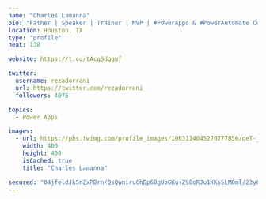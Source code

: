 ```yaml
---
name: "Charles Lamanna"
bio: "Father | Speaker | Trainer | MVP | #PowerApps & #PowerAutomate Community Super User | YouTuber Right-pointing triangle http://youtube.com/c/rezadorrani | Learn - Share - Clockwise rightwards and leftwards open circle arrows"
location: Houston, TX
type: "profile"
heat: 138

website: https://t.co/tAcqSdqguf

twitter:
  username: rezadorrani
  url: https://twitter.com/rezadorrani
  followers: 4075

topics:
  - Power Apps

images:
  - url: https://pbs.twimg.com/profile_images/1063114045270777856/qeT-jpWr_400x400.jpg
    width: 400
    height: 400
    isCached: true
    title: "Charles Lamanna"

secured: "04jfeldJkSnZxPBrn/QsQwniruChEp68gUbGKu+Z98oRJu1KKs5LMOml/23y6NJmrAYY+C9n7W1Ud3HKUyt4tIisrGceuqaK+EdlUWZsJsr8axcMfb0x9F7JY3FGT7AShBxkLvcw7g1n5YDxQOUvZ7eQqFalyVNk7Lg9JG3lY/3Uk1aaxBlXzusrujlgqQ8suNFsk2c/ejauXysU34FUM6Q8BpT9Ot/IKS+BlgPVfnpbf3+hL/UoGlrHbpczoyXzdXiEBNEkDxKepAYDNLVaFWUQ0Y1Lg+/uHXGA9sD8djEuF6jLqbTDX2h6P0yPnwa9SVsn2jk3xLmok0VMedCEj4VWC9SwV18+N5RuoLZlhnO7vZtk0F04ETwyXycA6aK8mNkOF8Rj4SqIkjJmcDxq3nP4zFiVnzPpYSw/5Vyk4zs=;F/9mH0TI2aq5OvJszS74oA=="
---
```


